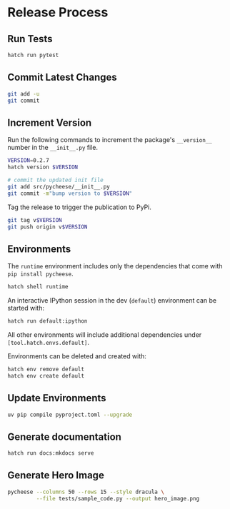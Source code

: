 # Release Process

## Run Tests

```bash
hatch run pytest
```

## Commit Latest Changes

```bash
git add -u
git commit
```

## Increment Version

Run the following commands to increment the package's `__version__` number in the `__init__.py` file.

```bash
VERSION=0.2.7
hatch version $VERSION

# commit the updated init file
git add src/pycheese/__init__.py
git commit -m"bump version to $VERSION"
```

Tag the release to trigger the publication to PyPi.

```bash
git tag v$VERSION
git push origin v$VERSION
```

## Environments

The `runtime` environment includes only the dependencies that come with `pip install pycheese`.

```bash
hatch shell runtime
```

An interactive IPython session in the dev (`default`) environment can be started with:

```bash
hatch run default:ipython
```


All other environments will include additional dependencies under `[tool.hatch.envs.default]`.

Environments can be deleted and created with:

```bash
hatch env remove default
hatch env create default
```


## Update Environments

```bash
uv pip compile pyproject.toml --upgrade
```


## Generate documentation

```bash
hatch run docs:mkdocs serve
```


## Generate Hero Image

```bash
pycheese --columns 50 --rows 15 --style dracula \
         --file tests/sample_code.py --output hero_image.png
```
